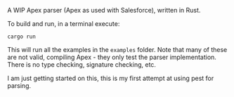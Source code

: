 A WIP Apex parser (Apex as used with Salesforce), written in Rust.

To build and run, in a terminal execute:

```
cargo run
```

This will run all the examples in the `examples` folder. Note that many of 
these are not valid, compiling Apex - they only test the parser implementation.
There is no type checking, signature checking, etc.

I am just getting started on this, this is my first attempt at using pest for 
parsing.